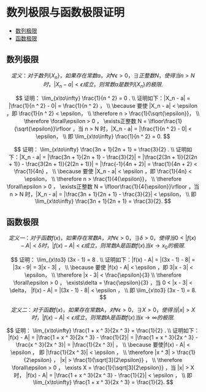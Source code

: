 # 数列极限与函数极限证明

* [数列极限](#数列极限)
* [函数极限](#函数极限)

## 数列极限

$$
定义：对于数列 \{X_n\} ，如果存在常数 a ，对 \forall\epsilon > 0 ， \exists 正整数 N ，使得当 n > N 时，|X_n - a| < \epsilon 成立，则常数 a 是数列 \{X_n\} 的极限.
$$

$$
证明： \lim_{x\to\infty} \frac{1}{n ^ 2} = 0 .
\\
证明如下：|X_n - a| = |\frac{1}{n ^ 2} - 0| = \frac{1}{n ^ 2} ，
\\
\because 要使 |X_n - a| < \epsilon ，即 \frac{1}{n ^ 2} < \epsilon，
\\
\therefore n > \frac{1}{\sqrt{\epsilon}}，
\\
\therefore \forall\epsilon > 0 ， \exists正整数 N = \lfloor\frac{1}{\sqrt{\epsilon}}\rfloor ，当 n > N 时，|X_n - a| = |\frac{1}{n ^ 2} - 0| < \epsilon，
\\
即 \lim_{x\to\infty} \frac{1}{n ^ 2} = 0.
$$

$$
证明： \lim_{x\to\infty} \frac{3n + 1}{2n + 1} = \frac{3}{2} .
\\
证明如下：|X_n - a| = |\frac{3n + 1}{2n + 1} - \frac{3}{2}| = |\frac{2(3n + 1)}{2(2n + 1)} - \frac{3(2n + 1)}{2(2n + 1)}| = |\frac{-1}{4n + 2}| = \frac{1}{4n + 2} < \frac{1}{4n} ，
\\
\because 要使 |X_n - a| < \epsilon ，即 \frac{1}{4n} < \epsilon，
\\
\therefore n > \frac{1}{4{\epsilon}}，
\\
\therefore \forall\epsilon > 0 ， \exists正整数 N = \lfloor\frac{1}{4{\epsilon}}\rfloor ，当 n > N 时，|X_n - a| = |\frac{3n + 1}{2n + 1} - \frac{3}{2}| < \epsilon，
\\
即 \lim_{x\to\infty} \frac{3n + 1}{2n + 1} = \frac{3}{2}.
$$

## 函数极限

$$
定义一：对于函数 f(x) ，如果存在常数 A ，对 \forall\epsilon > 0 ， \exists\delta > 0 ，使得当 0 < |f(x) - A| < \delta 时，|f(x) - A| < \epsilon 成立，则常数 A 是函数 f(x) 当 x \to x_0 的极限.
$$

$$
证明： \lim_{x\to3} (3x - 1) = 8 .
\\
证明如下：|f(x) - A| = |(3x - 1) - 8| = |3x - 9| = 3|x - 3| ，
\\
\because 要使 |f(x) - A| < \epsilon ，即 3|x - 3| < \epsilon，
\\
\therefore |x - 3| < \frac{\epsilon}{3}
\\
\therefore \forall\epsilon > 0 ， \exists\delta = \frac{\epsilon}{3} ，当 0 < |x - 3| < \delta， |f(x) - A| = |(3x - 1) - 8| < \epsilon ，
\\
即 \lim_{x\to3} (3x - 1) = 8.
$$

$$
定义二：对于函数 f(x) ，如果存在常数 A ，对 \forall\epsilon > 0， \exists X > 0 ，使得当 |x| > X 时，|f(x) - A |< \epsilon 成立，则常数 A 是函数 f(x) 当 x \to \infty 的极限.
$$

$$
证明： \lim_{x\to\infty} \frac{1 + x ^ 3}{2x ^ 3} = \frac{1}{2} .
\\
证明如下： |f(x) - A| = |\frac{1 + x ^ 3}{2x ^ 3} - \frac{1}{2}| = |\frac{1 + x ^ 3}{2x ^ 3} - \frac{x ^ 3}{2x ^ 3}| = |\frac{1}{2x ^ 3}| ，
\\
\because 要使|f(x) - A| < \epsilon ， 即 |\frac{1}{2x ^ 3}| < \epsilon ，
\\
\therefore |x ^ 3| > \frac{1}{2\epsilon} ， |x| > \frac{1}{\sqrt[3]{2\epsilon}} ，
\\
\therefore \forall\epsilon > 0 ， \exists X = \frac{1}{\sqrt[3]{2\epsilon}} ，当 |x| > X 时， |f(x) - A| = |\frac{1 + x ^ 3}{2x ^ 3} - \frac{1}{2}| < \epsilon ，
\\
即 \lim_{x\to\infty} \frac{1 + x ^ 3}{2x ^ 3} = \frac{1}{2}.
$$



